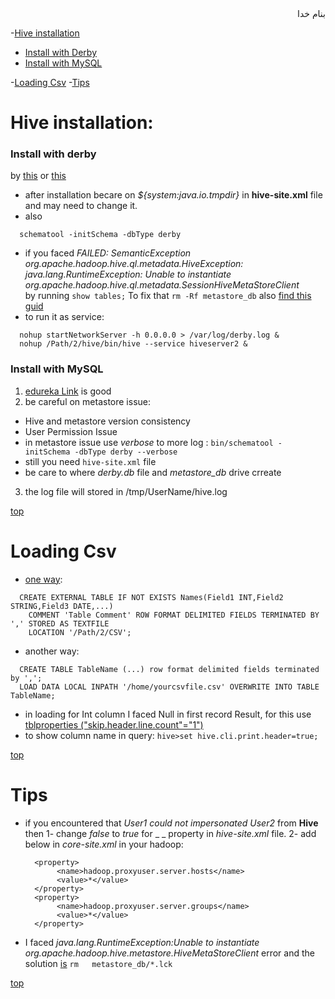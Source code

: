 <div dir="rtl">بنام خدا</div>

-[Hive installation](#hive-installation)
  - [Install with Derby](#install-with-derby)
  - [Install with MySQL](#install-with-mysql)
  
-[Loading Csv](#loading-csv)
-[Tips](#tips)

# Hive installation:

### Install with derby
by [this](https://cwiki.apache.org/confluence/display/Hive/HiveDerbyServerMode) or [this](http://thompsonng.blogspot.fr/2017/01/hadoop-installing-hive-with-derby.html)
- after installation becare on _${system:java.io.tmpdir}_ in __hive-site.xml__ file and may need to change it.
- also 
```hive
  schematool -initSchema -dbType derby
```
- if you faced _FAILED: SemanticException org.apache.hadoop.hive.ql.metadata.HiveException: \
    java.lang.RuntimeException: Unable to instantiate org.apache.hadoop.hive.ql.metadata.SessionHiveMetaStoreClient_ \
    by running `show tables;` To fix that `rm -Rf metastore_db` also [find this guid](https://stackoverflow.com/questions/43947930/unable-to-initialize-hive-with-derby-from-brew-install)
- to run it as service:
```vala
  nohup startNetworkServer -h 0.0.0.0 > /var/log/derby.log & 
  nohup /Path/2/hive/bin/hive --service hiveserver2 &
```

### Install with MySQL
1. [edureka Link](https://www.edureka.co/blog/apache-hive-installation-on-ubuntu) is good
2. be careful on metastore issue:
  - Hive and metastore version consistency
  - User Permission Issue
  - in metastore issue use _verbose_ to more log : `bin/schematool -initSchema -dbType derby --verbose`
  - still you need `hive-site.xml` file
  - be care to where _derby.db_ file and _metastore\_db_ drive crreate
3. the log file will stored in /tmp/UserName/hive.log

[top](#top)

# Loading Csv
- [one way](http://www.informit.com/articles/article.aspx?p=2756471&seqNum=4):
```vala
  CREATE EXTERNAL TABLE IF NOT EXISTS Names(Field1 INT,Field2 STRING,Field3 DATE,...)
    COMMENT 'Table Comment' ROW FORMAT DELIMITED FIELDS TERMINATED BY ',' STORED AS TEXTFILE
    LOCATION '/Path/2/CSV';
```
- another way:
```vala
  CREATE TABLE TableName (...) row format delimited fields terminated by ',';
  LOAD DATA LOCAL INPATH '/home/yourcsvfile.csv' OVERWRITE INTO TABLE TableName;
```
  - in loading for Int column I faced Null in first record Result, for this use [tblproperties ("skip.header.line.count"="1")](https://stackoverflow.com/questions/43631472/how-i-avoid-the-null-in-the-first-field-name-of-hive-table)
  - to show column name in query: `hive>set hive.cli.print.header=true;`
  

[top](#top)
# Tips
- if you encountered that _User1 could not impersonated User2_ from __Hive__ then
  1- change _false_ to _true_ for _ _ property in _hive-site.xml_ file.
  2- add below in _core-site.xml_ in your hadoop:
  ```vala
    <property>
         <name>hadoop.proxyuser.server.hosts</name> 
         <value>*</value> 
    </property> 
    <property>
         <name>hadoop.proxyuser.server.groups</name>
         <value>*</value>
    </property>
  ```
- I faced _java.lang.RuntimeException:Unable to instantiate org.apache.hadoop.hive.metastore.HiveMetaStoreClient_ error and the solution [is](https://stackoverflow.com/questions/22711364/java-lang-runtimeexceptionunable-to-instantiate-org-apache-hadoop-hive-metastor) `rm   metastore_db/*.lck`


[top](#top)

